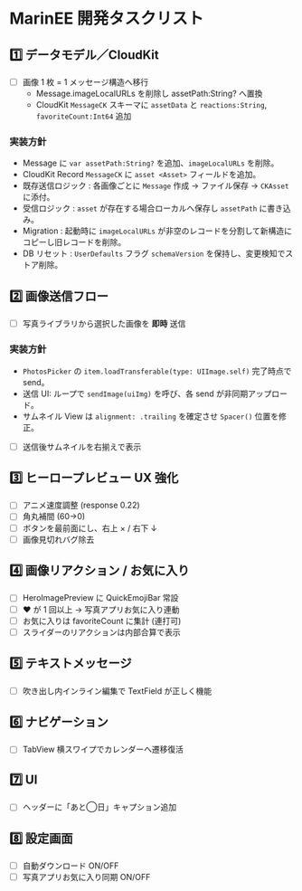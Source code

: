 # MarinEE 開発タスクリスト

## 1️⃣ データモデル／CloudKit
- [ ] 画像 1 枚 = 1 メッセージ構造へ移行
  - Message.imageLocalURLs を削除し assetPath:String? へ置換
  - CloudKit `MessageCK` スキーマに `assetData` と `reactions:String`, `favoriteCount:Int64` 追加

### 実装方針
* Message に `var assetPath:String?` を追加、`imageLocalURLs` を削除。
* CloudKit Record `MessageCK` に `asset <Asset>` フィールドを追加。
* 既存送信ロジック : 各画像ごとに `Message` 作成 → ファイル保存 → `CKAsset` に添付。
* 受信ロジック : `asset` が存在する場合ローカルへ保存し `assetPath` に書き込み。
* Migration : 起動時に `imageLocalURLs` が非空のレコードを分割して新構造にコピーし旧レコードを削除。
* DB リセット : `UserDefaults` フラグ `schemaVersion` を保持し、変更検知でストア削除。

## 2️⃣ 画像送信フロー
- [ ] 写真ライブラリから選択した画像を **即時** 送信

### 実装方針
* `PhotosPicker` の `item.loadTransferable(type: UIImage.self)` 完了時点で send。
* 送信 UI: ループで `sendImage(uiImg)` を呼び、各 send が非同期アップロード。
* サムネイル View は `alignment: .trailing` を確定させ `Spacer()` 位置を修正。
- [ ] 送信後サムネイルを右揃えで表示

## 3️⃣ ヒーロープレビュー UX 強化
- [ ] アニメ速度調整 (response 0.22)
- [ ] 角丸補間 (60→0)
- [ ] ボタンを最前面にし、右上 × / 右下 ↓
- [ ] 画像見切れバグ除去

## 4️⃣ 画像リアクション / お気に入り
- [ ] HeroImagePreview に QuickEmojiBar 常設
- [ ] ❤️ が 1 回以上 → 写真アプリお気に入り連動
- [ ] お気に入りは favoriteCount に集計 (連打可)
- [ ] スライダーのリアクションは内部合算で表示

## 5️⃣ テキストメッセージ
- [ ] 吹き出し内インライン編集で TextField が正しく機能

## 6️⃣ ナビゲーション
- [ ] TabView 横スワイプでカレンダーへ遷移復活

## 7️⃣ UI
- [ ] ヘッダーに「あと◯日」キャプション追加

## 8️⃣ 設定画面
- [ ] 自動ダウンロード ON/OFF
- [ ] 写真アプリお気に入り同期 ON/OFF
